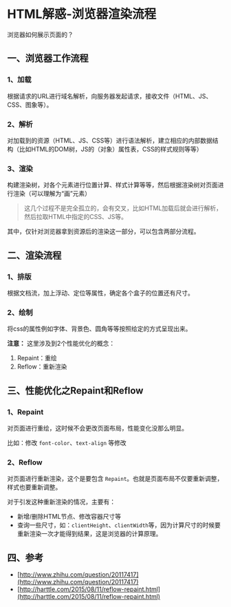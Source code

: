 # HTML解惑-浏览器渲染流程

浏览器如何展示页面的？

## 一、浏览器工作流程

### 1、加载

根据请求的URL进行域名解析，向服务器发起请求，接收文件（HTML、JS、CSS、图象等）。

### 2、解析

对加载到的资源（HTML、JS、CSS等）进行语法解析，建立相应的内部数据结构（比如HTML的DOM树，JS的（对象）属性表，CSS的样式规则等等）

### 3、渲染

构建渲染树，对各个元素进行位置计算、样式计算等等，然后根据渲染树对页面进行渲染（可以理解为“画”元素）

> 这几个过程不是完全孤立的，会有交叉，比如HTML加载后就会进行解析，然后拉取HTML中指定的CSS、JS等。


其中，仅针对浏览器拿到资源后的渲染这一部分，可以包含两部分流程。

## 二、渲染流程

### 1、排版

根据文档流，加上浮动、定位等属性，确定各个盒子的位置还有尺寸。

### 2、绘制

将css的属性例如字体、背景色、圆角等等按照给定的方式呈现出来。


**注意：** 这里涉及到2个性能优化的概念：

1. Repaint：重绘
1. Reflow：重新渲染

## 三、性能优化之Repaint和Reflow

### 1、Repaint

对页面进行重绘，这时候不会更改页面布局，性能变化没那么明显。

比如：修改 `font-color`、`text-align` 等修改

### 2、Reflow

对页面进行重新渲染，这个是要包含 `Repaint`。也就是页面布局不仅要重新调整，样式也要重新调整。

对于引发这种重新渲染的情况，主要有：

* 新增/删除HTML节点、修改容器尺寸等
* 查询一些尺寸，如：`clientHeight`、`clientWidth`等，因为计算尺寸的时候要重新渲染一次才能得到结果，这是浏览器的计算原理。

## 四、参考

* [http://www.zhihu.com/question/20117417](http://www.zhihu.com/question/20117417)
* [http://harttle.com/2015/08/11/reflow-repaint.html](http://harttle.com/2015/08/11/reflow-repaint.html) 